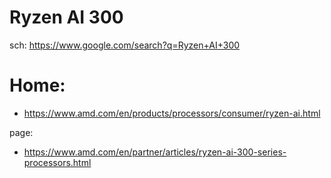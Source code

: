 # Ryzen AI 300
sch: https://www.google.com/search?q=Ryzen+AI+300

# Home:
- https://www.amd.com/en/products/processors/consumer/ryzen-ai.html

page:
- https://www.amd.com/en/partner/articles/ryzen-ai-300-series-processors.html
